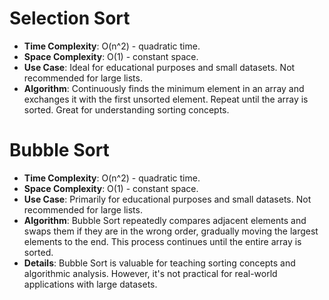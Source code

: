 # Selection Sort
- **Time Complexity**: O(n^2) - quadratic time.
- **Space Complexity**: O(1) - constant space.
- **Use Case**: Ideal for educational purposes and small datasets. Not recommended for large lists.
- **Algorithm**: Continuously finds the minimum element in an array and exchanges it with the first unsorted element. Repeat until the array is sorted. Great for understanding sorting concepts.


# Bubble Sort

- **Time Complexity**: O(n^2) - quadratic time.
- **Space Complexity**: O(1) - constant space.
- **Use Case**: Primarily for educational purposes and small datasets. Not recommended for large lists.
- **Algorithm**: Bubble Sort repeatedly compares adjacent elements and swaps them if they are in the wrong order, gradually moving the largest elements to the end. This process continues until the entire array is sorted.
- **Details**: Bubble Sort is valuable for teaching sorting concepts and algorithmic analysis. However, it's not practical for real-world applications with large datasets.



